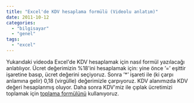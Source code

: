 ```yaml
---
title: "Excel'de KDV hesaplama formülü (Videolu anlatım)"
date: 2011-10-12
categories: 
  - "bilgisayar"
  - "genel"
tags: 
  - "excel"
---
```


Yukarıdaki videoda Excel'de KDV hesaplamak için nasıl formül yazılacağı anlatılıyor. Ücret değerimizin %18'ini hesaplamak için: yine önce ’=’ eşittir işaretine basıp, ücret değerini seçiyoruz. Sonra ’\*’ işareti ile (ki çarpı anlamına gelir) 0,18 (virgülle) değerimizle çarpıyoruz. KDV alanımızda KDV değeri hesaplanmış oluyor. Daha sonra KDV'miz ile çıplak ücretimizi toplamak için [toplama formülünü](http://herkes-icin-excel.blogspot.com/2011/06/excelde-formul-yazmaya-giris-ve-basit.html) kullanıyoruz.
